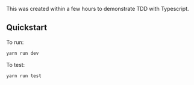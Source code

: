 This was created within a few hours to demonstrate TDD with Typescript.

## Quickstart

To run:

```bash
yarn run dev
```

To test:

```bash
yarn run test
```

